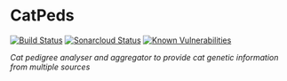 CatPeds
==========
[![Build Status](https://travis-ci.com/padriano/catpeds.svg?branch=migrate-to-sonarcloud-io)](https://travis-ci.com/padriano/catpeds)
[![Sonarcloud Status](https://sonarcloud.io/api/project_badges/measure?project=padriano_catpeds&metric=alert_status)](https://sonarcloud.io/dashboard?id=padriano_catpeds)
[![Known Vulnerabilities](https://snyk.io/test/github/padriano/catpeds/badge.svg)](https://snyk.io/test/github/padriano/catpeds)

*Cat pedigree analyser and aggregator to provide cat genetic information from multiple sources*
